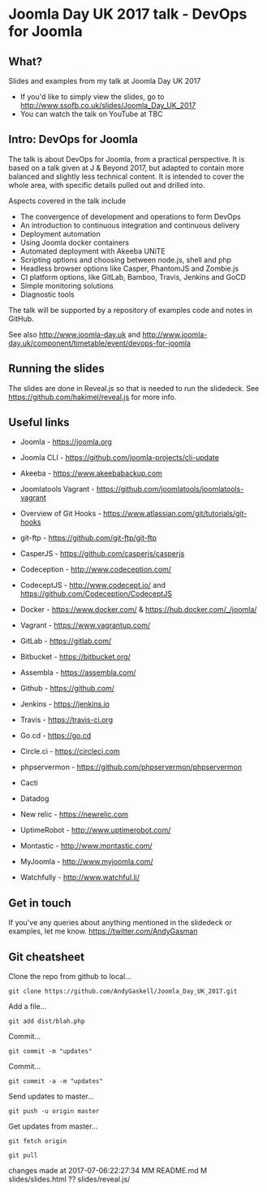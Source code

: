 # Joomla Day UK 2017 talk - DevOps for Joomla

## What?

Slides and examples from my talk at Joomla Day UK 2017
* If you'd like to simply view the slides, go to http://www.ssofb.co.uk/slides/Joomla_Day_UK_2017
* You can watch the talk on YouTube at TBC


## Intro: DevOps for Joomla

The talk is about DevOps for Joomla, from a practical perspective. It is based on a talk given at J & Beyond 2017, but adapted to contain more balanced and slightly less technical content. It is intended to cover the whole area, with specific details pulled out and drilled into.

Aspects covered in the talk include
- The convergence of development and operations to form DevOps
- An introduction to continuous integration and continuous delivery
- Deployment automation
- Using Joomla docker containers
- Automated deployment with Akeeba UNiTE
- Scripting options and choosing between node.js, shell and php
- Headless browser options like Casper, PhantomJS and Zombie.js
- CI platform options, like GitLab, Bamboo, Travis, Jenkins and GoCD
- Simple monitoring solutions
- Diagnostic tools

The talk will be supported by a repository of examples code and notes in GitHub.

See also http://www.joomla-day.uk and http://www.joomla-day.uk/component/timetable/event/devops-for-joomla


## Running the slides
The slides are done in Reveal.js so that is needed to run the slidedeck.  See https://github.com/hakimel/reveal.js for more info.


## Useful links

* Joomla - https://joomla.org
* Joomla CLI - https://github.com/joomla-projects/cli-update
* Akeeba - https://www.akeebabackup.com
* Joomlatools Vagrant - https://github.com/joomlatools/joomlatools-vagrant

* Overview of Git Hooks - https://www.atlassian.com/git/tutorials/git-hooks
* git-ftp - https://github.com/git-ftp/git-ftp
* CasperJS - https://github.com/casperjs/casperjs
* Codeception - http://www.codeception.com/
* CodeceptJS - http://www.codecept.io/ and https://github.com/Codeception/CodeceptJS

* Docker - https://www.docker.com/ & https://hub.docker.com/_/joomla/
* Vagrant - https://www.vagrantup.com/

* GitLab - https://gitlab.com/
* Bitbucket - https://bitbucket.org/
* Assembla - https://assembla.com/
* Github - https://github.com/
* Jenkins - https://jenkins.io
* Travis - https://travis-ci.org
* Go.cd - https://go.cd
* Circle.ci - https://circleci.com

* phpservermon - https://github.com/phpservermon/phpservermon
* Cacti
* Datadog
* New relic - https://newrelic.com
* UptimeRobot - http://www.uptimerobot.com/
* Montastic - http://www.montastic.com/
* MyJoomla - http://www.myjoomla.com/
* Watchfully - http://www.watchful.li/

## Get in touch

If you've any queries about anything mentioned in the slidedeck or examples, let me know. https://twitter.com/AndyGasman

## Git cheatsheet

Clone the repo from github to local...

`git clone https://github.com/AndyGaskell/Joomla_Day_UK_2017.git`

Add a file...

`git add dist/blah.php`

Commit...

`git commit -m "updates"`

Commit...

`git commit -a -m "updates"`

Send updates to master...

`git push -u origin master`

Get updates from master...
 
`git fetch origin`

`git pull`


changes made at  2017-07-06:22:27:34
MM README.md
M  slides/slides.html
?? slides/reveal.js/
 
